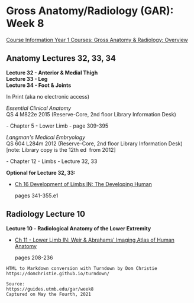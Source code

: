 # Gross Anatomy/Radiology (GAR): Week 8

[Course Information Year 1 Courses: Gross Anatomy & Radiology: Overview](/usmle/gar/course-information.md)

## Anatomy Lectures 32, 33, 34

**Lecture 32 - Anterior & Medial Thigh**  
**Lecture 33 - Leg**  
**Lecture 34 - Foot & Joints**

In Print (aka no electronic access) 

_Essential Clinical Anatomy_  
QS 4 M822e 2015 (Reserve-Core, 2nd floor Library Information Desk)

\- Chapter 5 - Lower Limb - page 309-395

_Langman's Medical Embryology_  
QS 604 L284m 2012 (Reserve-Core, 2nd floor Library Information Desk)  
\[note: Library copy is the 12th ed  from 2012\]

\- Chapter 12 - Limbs - Lecture 32, 33

**Optional for Lecture 32, 33:**

*   [Ch 16 Development of Limbs IN: The Developing Human](http://libux.utmb.edu/login?url=https://www.clinicalkey.com/#!/content/book/3-s2.0-B9780323611541000163)
    
    pages 341-355.e1
    

## Radiology Lecture 10

**Lecture 10** **\- Radiological Anatomy of the Lower Extremity**

*   [Ch 11 - Lower Limb IN: Weir & Abrahams' Imaging Atlas of Human Anatomy](http://libux.utmb.edu/login?url=https://www.clinicalkey.com/#!/content/book/3-s2.0-B9780723438267000113)
    
    pages 208-236

```
HTML to Markdown conversion with Turndown by Dom Christie
https://domchristie.github.io/turndown/

Source:
https://guides.utmb.edu/gar/week8
Captured on May the Fourth, 2021
```

